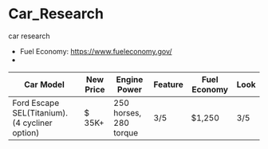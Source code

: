 # Car_Research
car research 
- Fuel Economy: https://www.fueleconomy.gov/
- 

Car Model | New Price | Engine Power | Feature | Fuel Economy | Look |
-- | -- | -- | -- | -- | -- |
Ford Escape SEL(Titanium). (4 cycliner option) | $ 35K+ | 250 horses, 280 torque  | 3/5 | $1,250 |  3/5 |
